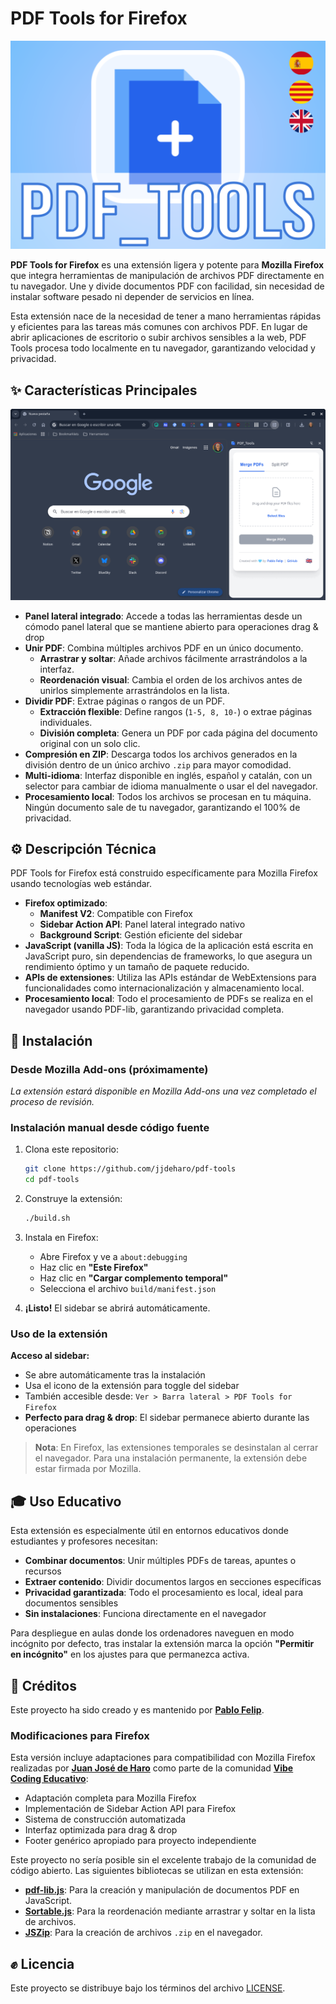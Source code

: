 # PDF Tools for Firefox

<p align="center">
  <img src="./readme-files/PT destacado 540x357.png">
</p>

**PDF Tools for Firefox** es una extensión ligera y potente para **Mozilla Firefox** que integra herramientas de manipulación de archivos PDF directamente en tu navegador. Une y divide documentos PDF con facilidad, sin necesidad de instalar software pesado ni depender de servicios en línea.

Esta extensión nace de la necesidad de tener a mano herramientas rápidas y eficientes para las tareas más comunes con archivos PDF. En lugar de abrir aplicaciones de escritorio o subir archivos sensibles a la web, PDF Tools procesa todo localmente en tu navegador, garantizando velocidad y privacidad.

## ✨ Características Principales

<p align="center">
  <img src="./readme-files/Capturas.gif">
</p>

* **Panel lateral integrado**: Accede a todas las herramientas desde un cómodo panel lateral que se mantiene abierto para operaciones drag & drop
* **Unir PDF**: Combina múltiples archivos PDF en un único documento.
    * **Arrastrar y soltar**: Añade archivos fácilmente arrastrándolos a la interfaz.
    * **Reordenación visual**: Cambia el orden de los archivos antes de unirlos simplemente arrastrándolos en la lista.
* **Dividir PDF**: Extrae páginas o rangos de un PDF.
    * **Extracción flexible**: Define rangos (`1-5, 8, 10-`) o extrae páginas individuales.
    * **División completa**: Genera un PDF por cada página del documento original con un solo clic.
* **Compresión en ZIP**: Descarga todos los archivos generados en la división dentro de un único archivo `.zip` para mayor comodidad.
* **Multi-idioma**: Interfaz disponible en inglés, español y catalán, con un selector para cambiar de idioma manualmente o usar el del navegador.
* **Procesamiento local**: Todos los archivos se procesan en tu máquina. Ningún documento sale de tu navegador, garantizando el 100% de privacidad.

## ⚙️ Descripción Técnica

PDF Tools for Firefox está construido específicamente para Mozilla Firefox usando tecnologías web estándar.

* **Firefox optimizado**: 
  - **Manifest V2**: Compatible con Firefox
  - **Sidebar Action API**: Panel lateral integrado nativo
  - **Background Script**: Gestión eficiente del sidebar
* **JavaScript (vanilla JS)**: Toda la lógica de la aplicación está escrita en JavaScript puro, sin dependencias de frameworks, lo que asegura un rendimiento óptimo y un tamaño de paquete reducido.
* **APIs de extensiones**: Utiliza las APIs estándar de WebExtensions para funcionalidades como internacionalización y almacenamiento local.
* **Procesamiento local**: Todo el procesamiento de PDFs se realiza en el navegador usando PDF-lib, garantizando privacidad completa.

## 🚀 Instalación

### Desde Mozilla Add-ons (próximamente)

_La extensión estará disponible en Mozilla Add-ons una vez completado el proceso de revisión._

### Instalación manual desde código fuente

1.  Clona este repositorio:
    ```bash
    git clone https://github.com/jjdeharo/pdf-tools
    cd pdf-tools
    ```

2.  Construye la extensión:
    ```bash
    ./build.sh
    ```

3.  Instala en Firefox:
    - Abre Firefox y ve a `about:debugging`
    - Haz clic en **"Este Firefox"**
    - Haz clic en **"Cargar complemento temporal"**
    - Selecciona el archivo `build/manifest.json`

4.  **¡Listo!** El sidebar se abrirá automáticamente.

### Uso de la extensión

**Acceso al sidebar:**
- Se abre automáticamente tras la instalación
- Usa el icono de la extensión para toggle del sidebar  
- También accesible desde: `Ver > Barra lateral > PDF Tools for Firefox`
- **Perfecto para drag & drop**: El sidebar permanece abierto durante las operaciones

> **Nota**: En Firefox, las extensiones temporales se desinstalan al cerrar el navegador. Para una instalación permanente, la extensión debe estar firmada por Mozilla.

## 🎓 Uso Educativo

Esta extensión es especialmente útil en entornos educativos donde estudiantes y profesores necesitan:
- **Combinar documentos**: Unir múltiples PDFs de tareas, apuntes o recursos
- **Extraer contenido**: Dividir documentos largos en secciones específicas  
- **Privacidad garantizada**: Todo el procesamiento es local, ideal para documentos sensibles
- **Sin instalaciones**: Funciona directamente en el navegador

Para despliegue en aulas donde los ordenadores naveguen en modo incógnito por defecto, tras instalar la extensión marca la opción **"Permitir en incógnito"** en los ajustes para que permanezca activa.

## 💙 Créditos

Este proyecto ha sido creado y es mantenido por **[Pablo Felip](https://www.linkedin.com/in/pfelipm/)**.

### Modificaciones para Firefox
Esta versión incluye adaptaciones para compatibilidad con Mozilla Firefox realizadas por **[Juan José de Haro](https://bilateria.org)** como parte de la comunidad **[Vibe Coding Educativo](https://vibe-coding-educativo.github.io/)**:
- Adaptación completa para Mozilla Firefox
- Implementación de Sidebar Action API para Firefox
- Sistema de construcción automatizada
- Interfaz optimizada para drag & drop
- Footer genérico apropiado para proyecto independiente

Este proyecto no sería posible sin el excelente trabajo de la comunidad de código abierto. Las siguientes bibliotecas se utilizan en esta extensión:

* **[pdf-lib.js](https://github.com/Hopding/pdf-lib)**: Para la creación y manipulación de documentos PDF en JavaScript.
* **[Sortable.js](https://github.com/SortableJS/Sortable)**: Para la reordenación mediante arrastrar y soltar en la lista de archivos.
* **[JSZip](https://github.com/Stuk/jszip)**: Para la creación de archivos `.zip` en el navegador.

## ✊ Licencia

Este proyecto se distribuye bajo los términos del archivo [LICENSE](/LICENSE).